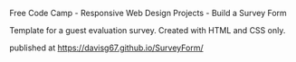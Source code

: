 Free Code Camp - Responsive Web Design Projects - Build a Survey Form

Template for a guest evaluation survey. Created with HTML and CSS only.

published at https://davisg67.github.io/SurveyForm/
